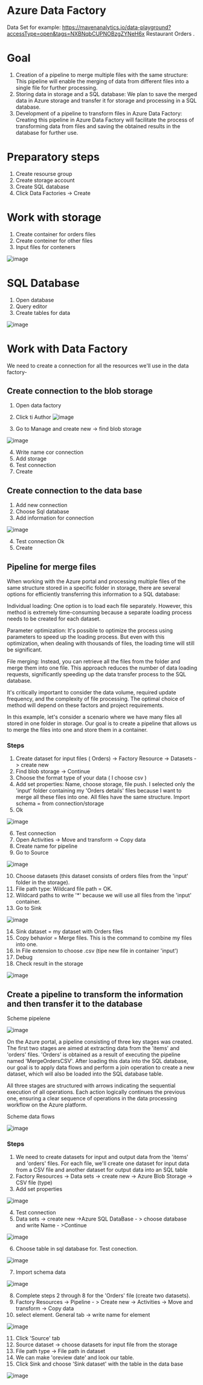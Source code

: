 # Azure Data Factory

Data Set for example: https://mavenanalytics.io/data-playground?accessType=open&tags=NXBNqbCUPNOBzgZYNeH6x  Restaurant Orders .

# Goal

1. Creation of a pipeline to merge multiple files with the same structure: This pipeline will enable the merging of data from different files into a single file for further processing.
2. Storing data in storage and a SQL database: We plan to save the merged data in Azure storage and transfer it for storage and processing in a SQL database.
3. Development of a pipeline to transform files in Azure Data Factory: Creating this pipeline in Azure Data Factory will facilitate the process of transforming data from files and saving the obtained results in the database for further use.

# Preparatory steps
1. Create resourse group
2. Create storage account
3. Create SQL database
4. Click Data Factories -> Create

# Work with storage

1. Create container for orders files
2. Create conteiner for other files
3. Input files for conteners

![image](https://github.com/olga12401/Azure_Data_Factories/assets/86374953/123f30ac-28f2-4f64-99df-7fbc53f9df50)

# SQL Database
1. Open database
2. Query editor
3. Create tables for data

![image](https://github.com/olga12401/Azure_Data_Factories/assets/86374953/16a06bce-236c-43e4-a810-abefb31a43b3)

# Work with Data Factory

We need to create a connection for all the resources we'll use in the data factory-

## Create connection to the blob storage

1. Open data factory

2. Click ti Author  ![image](https://github.com/olga12401/Azure_Data_Factories/assets/86374953/a52767da-4224-4e59-97b7-ecce3e1785d6)

3. Go to Manage and create new -> find blob storage
   
![image](https://github.com/olga12401/Azure_Data_Factories/assets/86374953/bf1d4d11-6102-4887-9a0c-af56c9e9af87)

4. Write name cor connection
5. Add storage
6. Test connection
7. Create

## Create connection to the data base

1. Add new connection
2. Choose Sql database
3. Add information for connection

![image](https://github.com/olga12401/Azure_Data_Factories/assets/86374953/e719d4d3-b2f5-4834-abd8-84ed763cfae1)

4. Test connection Ok
5. Create

## Pipeline for merge files

When working with the Azure portal and processing multiple files of the same structure stored in a specific folder in storage, there are several options for efficiently transferring this information to a SQL database:

Individual loading: One option is to load each file separately. However, this method is extremely time-consuming because a separate loading process needs to be created for each dataset.

Parameter optimization: It's possible to optimize the process using parameters to speed up the loading process. But even with this optimization, when dealing with thousands of files, the loading time will still be significant.

File merging: Instead, you can retrieve all the files from the folder and merge them into one file. This approach reduces the number of data loading requests, significantly speeding up the data transfer process to the SQL database.

It's critically important to consider the data volume, required update frequency, and the complexity of file processing. The optimal choice of method will depend on these factors and project requirements.

In this example, let's consider a scenario where we have many files all stored in one folder in storage. Our goal is to create a pipeline that allows us to merge the files into one and store them in a container. 

### Steps 

1. Create dataset for input files ( Orders) -> Factory Resource -> Datasets -> create new
2. Find blob storage -> Continue
3. Choose the format type of your data ( I choose csv )
4. Add set properties: Name, choose storage, file push. I selected only the 'input' folder containing my 'Orders details' files because I want to merge all these files into one. All files have the same structure. Import schema = from connection/storage
5. Ok

![image](https://github.com/olga12401/Azure_Data_Factories/assets/86374953/8d043a91-edd3-4ef0-ae6f-3cf7034567e2)

6. Test connection
7. Open Activities -> Move and transform -> Copy data
8. Create name for pipeline
9. Go to Source

![image](https://github.com/olga12401/Azure_Data_Factories/assets/86374953/6235eefd-1ef4-4ea1-9924-9f5dee5c1c7d)

10. Choose datasets (this dataset consists of orders files from the 'input' folder in the storage).
11. File path type: Wildcard file path = OK.
12. Wildcard paths to write '*' because we will use all files from the 'input' container.
13. Go to Sink

![image](https://github.com/olga12401/Azure_Data_Factories/assets/86374953/b49bce5b-bcba-41e2-84a7-5156d5f1700f) 

14. Sink dataset = my dataset with Orders files
15. Copy behavior = Merge files. This is the command to combine my files into one.
16. In File extension to choose .csv (tipe new file in container 'input')
17. Debug
18. Check result in the storage

![image](https://github.com/olga12401/Azure_Data_Factories/assets/86374953/d10e86cd-3519-4461-ab96-5d160fc11651)

## Create a pipeline to transform the information and then transfer it to the database

Scheme pipelene

![image](https://github.com/olga12401/Azure_Data_Factories/assets/86374953/477b4360-71f5-4d51-8cc1-043bda2d98df)

On the Azure portal, a pipeline consisting of three key stages was created. The first two stages are aimed at extracting data from the 'items' and 'orders' files. 'Orders' is obtained as a result of executing the pipeline named 'MergeOrdersCSV'. After loading this data into the SQL database, our goal is to apply data flows and perform a join operation to create a new dataset, which will also be loaded into the SQL database table.

All three stages are structured with arrows indicating the sequential execution of all operations. Each action logically continues the previous one, ensuring a clear sequence of operations in the data processing workflow on the Azure platform.

Scheme data flows

![image](https://github.com/olga12401/Azure_Data_Factories/assets/86374953/efb56de2-63c5-40c1-8e52-62c749caf8af) 

### Steps

1. We need to create datasets for input and output data from the 'items' and 'orders' files. For each file, we'll create one dataset for input data from a CSV file and another dataset for output data into an SQL table
2. Factory Resources -> Data sets -> create new -> Azure Blob Storage -> CSV file (type)
3. Add set properties

![image](https://github.com/olga12401/Azure_Data_Factories/assets/86374953/ceee32da-0b33-4fe0-b0e0-49086477b646)

4. Test connection
5. Data sets -> create new ->Azure SQL DataBase - > choose database and write Name - >Continue

![image](https://github.com/olga12401/Azure_Data_Factories/assets/86374953/61b554d5-6032-44fc-94de-c95a2ae890b7)

6. Choose table in sql database for. Test conection.

![image](https://github.com/olga12401/Azure_Data_Factories/assets/86374953/76498605-e43b-4e1d-b77d-4a6f1a8dfa84)

7. Import schema data

![image](https://github.com/olga12401/Azure_Data_Factories/assets/86374953/6de8c983-664f-4704-a4f2-06470bae56fd)

8. Complete steps 2 through 8 for the 'Orders' file (create two datasets).
9. Factory Resources -> Pipeline - > Create new -> Activities -> Move and transform -> Copy data
10. select element. General tab -> write name for element

![image](https://github.com/olga12401/Azure_Data_Factories/assets/86374953/0cb8ac47-7710-43f1-a41c-9a68563ed30b)

11. Click 'Source' tab
12. Source dataset -> choose datasets for input file from the storage
13. File path type -> File path in dataset
14. We can make 'oreview date' and look our table.
15. Click Sink and choose 'Sink dataset' with the table in the data base

![image](https://github.com/olga12401/Azure_Data_Factories/assets/86374953/2a51c047-39c7-40bc-959a-67938670f9b7)

